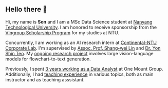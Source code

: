 ## Hello there 👋

Hi, my name is **Son** and I am a MSc Data Science student at [Nanyang Technological University](https://www.ntu.edu.sg/). I am honored to receive sponsorship from the [Vingroup Scholarship Program](https://scholarships.vinuni.edu.vn/masters-ph-d-scholarship-program/) for my studies at NTU.


Concurrently, I am working as an AI research intern at [Continental-NTU Corporate Lab](https://www.ntu.edu.sg/continental-ntu). I'm supervised by [Assoc. Prof. Shang-wei Lin](https://shangweilin.github.io/) and [Dr. Yon Shin Teo](https://openreview.net/profile?id=~Yon_Shin_Teo1). My [ongoing research project](https://giangson19.github.io/cv/#:~:text=2024.12%2DPRESENT-,Research%20Intern,-Continental%2DNTU%20Corporate) involves large vision-language models for flowchart-to-text generation.


Previously, I spent [3 years working as a Data Analyst](https://giangson19.github.io/blog/969-days-in-the-life-of-a-data-analyst/) at One Mount Group. Additionally, I had [teaching experience](http://giangson19.github.io/blog/my-tutoring-experience/) in various topics, both as main instructor and as teaching asssistant.
